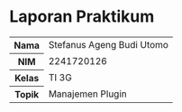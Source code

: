 # Laporan Praktikum
<table>
<tr>
    <th>Nama</th>
    <td>Stefanus Ageng Budi Utomo</td>
</tr>
<tr>
    <th>NIM</th>
    <td>2241720126</td>
</tr>
<tr>
    <th>Kelas</th>
    <td>TI 3G</td>
</tr>
<tr>
    <th>Topik</th>
    <td>Manajemen Plugin</td>
</tr>
</table>
<br>